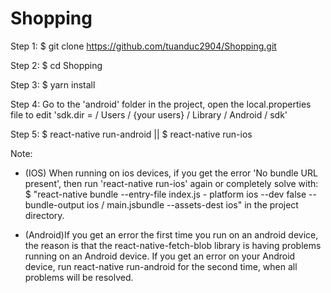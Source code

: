 # Shopping
Step 1: $ git clone https://github.com/tuanduc2904/Shopping.git

Step 2: $ cd Shopping

Step 3: $ yarn install

Step 4: Go to the 'android' folder in the project, open the local.properties file to edit 'sdk.dir = / Users / {your users} / Library / Android / sdk'

Step 5: $ react-native run-android || $ react-native run-ios

Note: 
- (IOS) When running on ios devices, if you get the error 'No bundle URL present', then run 'react-native run-ios' again or completely solve with:
$ "react-native bundle --entry-file index.js - platform ios --dev false --bundle-output ios / main.jsbundle --assets-dest ios" in the project directory.

- (Android)If you get an error the first time you run on an android device, the reason is that the react-native-fetch-blob library is having problems running on an Android device. If you get an error on your Android device, run react-native run-android for the second time, when all problems will be resolved.

